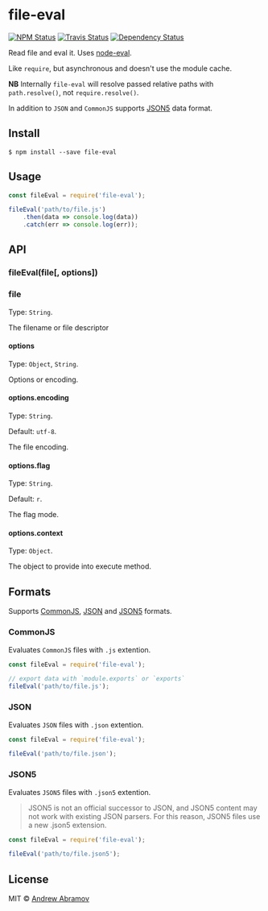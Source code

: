 file-eval
=========

[![NPM Status][npm-img]][npm]
[![Travis Status][test-img]][travis]
[![Dependency Status][david-img]][david]

[npm]:          https://www.npmjs.org/package/file-eval
[npm-img]:      https://img.shields.io/npm/v/file-eval.svg

[travis]:       https://travis-ci.org/nodules/file-eval
[test-img]:     https://img.shields.io/travis/nodules/file-eval.svg?label=tests

[david]:        https://david-dm.org/nodules/file-eval
[david-img]:    http://img.shields.io/david/nodules/file-eval.svg?style=flat

Read file and eval it. Uses [node-eval](https://github.com/nodules/node-eval).

Like `require`, but asynchronous and doesn't use the module cache.

**NB** Internally `file-eval` will resolve passed relative paths with `path.resolve()`, not `require.resolve()`.

In addition to `JSON` and `CommonJS` supports [JSON5](http://json5.org) data format.

Install
-------

```
$ npm install --save file-eval
```

Usage
-----

```js
const fileEval = require('file-eval');

fileEval('path/to/file.js')
    .then(data => console.log(data))
    .catch(err => console.log(err));
```

API
---

### fileEval(file[, options])

### file

Type: `String`.

The filename or file descriptor

#### options

Type: `Object`, `String`.

Options or encoding.

#### options.encoding

Type: `String`.

Default: `utf-8`.

The file encoding.

#### options.flag

Type: `String`.

Default: `r`.

The flag mode.

#### options.context

Type: `Object`.

The object to provide into execute method.

Formats
-------

Supports [CommonJS](#commonjs), [JSON](#json) and [JSON5](#json5) formats.

### CommonJS

Evaluates `CommonJS` files with `.js` extention.

```js
const fileEval = require('file-eval');

// export data with `module.exports` or `exports`
fileEval('path/to/file.js');
```

### JSON

Evaluates `JSON` files with `.json` extention.

```js
const fileEval = require('file-eval');

fileEval('path/to/file.json');
```

### JSON5

Evaluates `JSON5` files with `.json5` extention.

> JSON5 is not an official successor to JSON, and JSON5 content may not work with existing JSON parsers. For this reason, JSON5 files use a new .json5 extension.

```js
const fileEval = require('file-eval');

fileEval('path/to/file.json5');
```

License
-------

MIT © [Andrew Abramov](https://github.com/blond)
